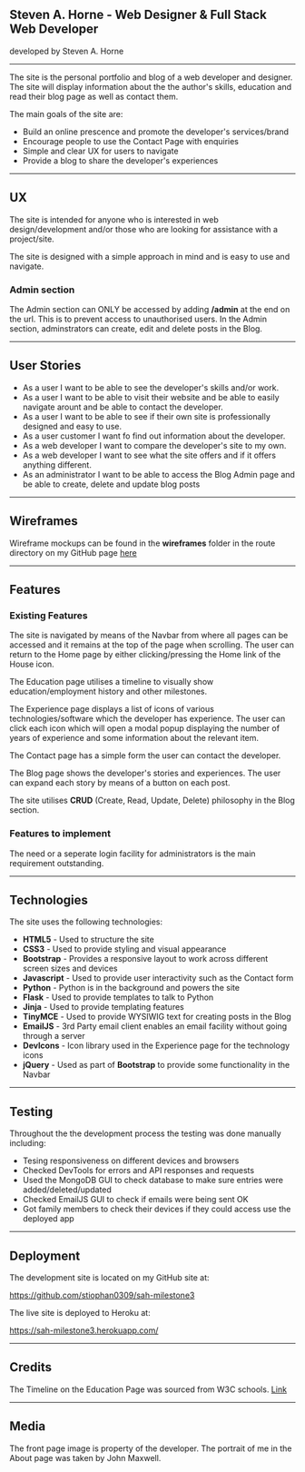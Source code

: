 ## Steven A. Horne - Web Designer & Full Stack Web Developer

developed by Steven A. Horne

---


The site is the personal portfolio and blog of a web developer and designer.  The site will display information about the the author's skills, education and read their blog page as well as contact them.

The main goals of the site are: 

* Build an online prescence and promote the developer's services/brand
* Encourage people to use the Contact Page with enquiries
* Simple and clear UX for users to navigate
* Provide a blog to share the developer's experiences

---

## UX

The site is intended for anyone who is interested in web design/development and/or those who are looking for assistance with a project/site.

The site is designed with a simple approach in mind and is easy to use and navigate. 


### Admin section

The Admin section can ONLY be accessed by adding **/admin** at the end on the url.  This is to prevent access to unauthorised users.
In the Admin section, adminstrators can create, edit and delete posts in the Blog.

---

## User Stories

* As a user I want to be able to see the developer's skills and/or work.
* As a user I want to be able to visit their website and be able to easily navigate arount and be able to contact the developer.
* As a user I want to be able to see if their own site is professionally designed and easy to use.
* As a user customer I want fo find out information about the developer.
* As a web developer I want to compare the developer's site to my own.
* As a web developer I want to see what the site offers and if it offers anything different.
* As an administrator I want to be able to access the Blog Admin page and be able to create, delete and update blog posts

---

## Wireframes

Wireframe mockups can be found in the **wireframes** folder in the route directory on my GitHub page [here](https://github.com/stiophan0309/sah-milestone3)

---

## Features

### Existing Features

The site is navigated by means of the Navbar from where all pages can be accessed and it remains at the top of the page when scrolling.  The user can return to the Home page by either clicking/pressing the Home link of the House icon.

The Education page utilises a timeline to visually show education/employment history and other milestones.

The Experience page displays a list of icons of various technologies/software which the developer has experience.  The user can click each icon which will open a modal popup displaying the number of years of experience and some information about the relevant item.

The Contact page has a simple form the user can contact the developer.

The Blog page shows the developer's stories and experiences. The user can expand each story by means of a button on each post.

The site utilises **CRUD** (Create, Read, Update, Delete) philosophy in the Blog section. 

### Features to implement

The need or a seperate login facility for administrators is the main requirement outstanding.

---

## Technologies

The site uses the following technologies:

* **HTML5** - Used to structure the site
* **CSS3** - Used to provide styling and visual appearance
* **Bootstrap** - Provides a responsive layout to work across different screen sizes and devices
* **Javascript** - Used to provide user interactivity such as the Contact form
* **Python** - Python is in the background and powers the site
* **Flask** - Used to provide templates to talk to Python
* **Jinja** - Used to provide templating features
* **TinyMCE** - Used to provide WYSIWIG text for creating posts in the Blog
* **EmailJS** - 3rd Party email client enables an email facility without going through a server
* **DevIcons** - Icon library used in the Experience page for the technology icons
* **jQuery** - Used as part of **Bootstrap** to provide some functionality in the Navbar

---

## Testing

Throughout the the development process the testing was done manually including:

* Tesing responsiveness on different devices and browsers
* Checked DevTools for errors and API responses and requests
* Used the MongoDB GUI to check database to make sure entries were added/deleted/updated
* Checked EmailJS GUI to check if emails were being sent OK
* Got family members to check their devices if they could access use the deployed app

---

## Deployment

The development site is located on my GitHub site at:

https://github.com/stiophan0309/sah-milestone3

The live site is deployed to Heroku at:

https://sah-milestone3.herokuapp.com/

---

## Credits

The Timeline on the Education Page was sourced from W3C schools.  [Link](https://www.w3schools.com/howto/howto_css_timeline.asp "here")

---

## Media

The front page image is property of the developer.
The portrait of me in the About page was taken by John Maxwell.